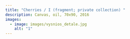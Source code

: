 ```yaml
---
title: "Cherries / I (fragment; private collection) "
description: Canvas, oil, 70x90, 2016
images:
  - image: images/vysnios_detale.jpg
    alt: "1"
---
```

